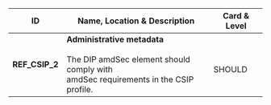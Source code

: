 |  ID     | Name, Location & Description | Card & Level |
| ------- | ---------------------------- | ------------ |
| <a name="REF_CSIP_2"></a>**REF_CSIP_2** | **Administrative metadata** <br/>  <br/> The DIP amdSec element should comply with  <br/>  amdSec requirements in the CSIP profile. |  <br/> SHOULD |
